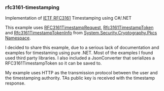 ### rfc3161-timestamping
Implementation of [IETF RFC3161](https://www.ietf.org/rfc/rfc3161.txt) Timestamping using C#/.NET

This example uses [RFC3161TimestampRequest](https://learn.microsoft.com/en-us/dotnet/api/system.security.cryptography.pkcs.rfc3161timestamprequest), [Rfc3161TimestampToken](https://learn.microsoft.com/en-us/dotnet/api/system.security.cryptography.pkcs.rfc3161timestamptoken) and [Rfc3161TimestampTokenInfo](https://learn.microsoft.com/en-us/dotnet/api/system.security.cryptography.pkcs.rfc3161timestamptokeninfo) from [System.Security.Cryptography.Pkcs Namespace](https://learn.microsoft.com/en-us/dotnet/api/system.security.cryptography.pkcs).

I decided to share this example, due to a serious lack of documentation and examples for timestaming using pure .NET. Most of the examples I found used third party libraries. I also included a JsonConverter that serializes a RFC3161TimestampToken so it can be saved to.

My example uses HTTP as the transmission protocol between the user and the timestamping authority. TAs public key is received with the timestamp response.
